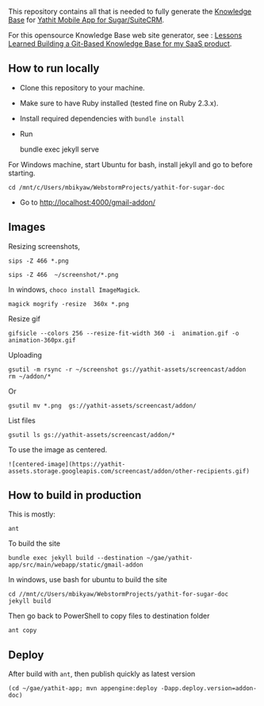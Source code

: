 This repository contains all that is needed to fully generate the [Knowledge Base](https://www.yathit.com/gmail-addon/overview.html) for [Yathit Mobile App for Sugar/SuiteCRM](https://www.yathit.com/suitecrm-mobile-app/index.html).

For this opensource Knowledge Base web site generator, see : [Lessons Learned Building a Git-Based Knowledge Base for my SaaS product](https://www.wisecashhq.com/blog/lessons-learned-creating-a-git-based-knowledge-base-for-my-saas-product).


## How to run locally

* Clone this repository to your machine.
* Make sure to have Ruby installed (tested fine on Ruby 2.3.x).
* Install required dependencies with `bundle install`
* Run

     bundle exec jekyll serve
    
For Windows machine, start Ubuntu for bash, install jekyll and go to before starting. 

    cd /mnt/c/Users/mbikyaw/WebstormProjects/yathit-for-sugar-doc
    

* Go to [http://localhost:4000/gmail-addon/](http://127.0.0.1:4000/gmail-addon/)

## Images

Resizing screenshots,

    sips -Z 466 *.png

    sips -Z 466  ~/screenshot/*.png    

In windows, `choco install ImageMagick`.

    magick mogrify -resize  360x *.png
    
Resize gif

    gifsicle --colors 256 --resize-fit-width 360 -i  animation.gif -o animation-360px.gif        

Uploading

    gsutil -m rsync -r ~/screenshot gs://yathit-assets/screencast/addon
    rm ~/addon/*

Or

    gsutil mv *.png  gs://yathit-assets/screencast/addon/

List files

    gsutil ls gs://yathit-assets/screencast/addon/*
    

To use the image as centered.

    ![centered-image](https://yathit-assets.storage.googleapis.com/screencast/addon/other-recipients.gif)

   

## How to build in production

This is mostly:

    ant

To build the site

    bundle exec jekyll build --destination ~/gae/yathit-app/src/main/webapp/static/gmail-addon

In windows, use bash for ubuntu to build the site

    cd //mnt/c/Users/mbikyaw/WebstormProjects/yathit-for-sugar-doc
    jekyll build
    
Then go back to PowerShell to copy files to destination folder
     
    ant copy
    
## Deploy

After build with `ant`, then publish quickly as latest version

    (cd ~/gae/yathit-app; mvn appengine:deploy -Dapp.deploy.version=addon-doc)
